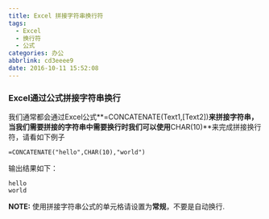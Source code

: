 ```yaml
---
title: Excel 拼接字符串换行符
tags:
  - Excel
  - 换行符
  - 公式
categories: 办公
abbrlink: cd3eeee9
date: 2016-10-11 15:52:08
---
```


### Excel通过公式拼接字符串换行
我们通常都会通过Excel公式**=CONCATENATE(Text1,[Text2])**来拼接字符串，当我们需要拼接的字符串中需要换行时我们可以使用**CHAR(10)**来完成拼接换行符，请看如下例子

	=CONCATENATE("hello",CHAR(10),"world")

输出结果如下：

    hello
    world

**NOTE:** 使用拼接字符串公式的单元格请设置为**常规**，不要是自动换行.
